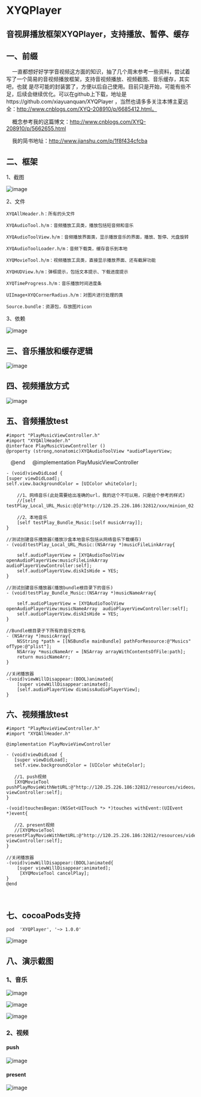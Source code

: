 # XYQPlayer
## 音视屏播放框架XYQPlayer，支持播放、暂停、缓存

## 一、前缀

     一直都想好好学学音视频这方面的知识，抽了几个周末参考一些资料，尝试着写了一个简易的音视频播放框架，支持音视频播放、视频截图、音乐缓存，其实吧，也就 是尽可能的封装罢了，方便以后自己使用。目前只是开始，可能有些不足，后续会继续优化。可以在github上下载，地址是https://github.com/xiayuanquan/XYQPlayer ，当然也请多多关注本博主夏远全：http://www.cnblogs.com/XYQ-208910/p/6685412.html。 
     
     概念参考我的这篇博文：http://www.cnblogs.com/XYQ-208910/p/5662655.html 
     
     我的简书地址：http://www.jianshu.com/p/1f8f434cfcba

## 二、框架

1、截图 

![image](https://github.com/xiayuanquan/XYQPlayer/blob/master/XYQPlayerExample/XYQPlayer/screenshot/framework.png)

2、文件

    XYQAllHeader.h：所有的头文件
    
    XYQAudioTool.h/m：音频播放工具类，播放包括短音频和音乐
    
    XYQAudioToolView.h/m：音频播放界面类，显示播放音乐的界面，播放、暂停、光盘旋转
    
    XYQAudioToolLoader.h/m：音频下载类，缓存音乐到本地
    
    XYQMovieTool.h/m：视频播放工具类，直接显示播放界面、还有截屏功能
    
    XYQHUDView.h/m：弹框提示，包括文本提示、下载进度提示
    
    XYQTimeProgress.h/m：音乐播放时间进度条
    
    UIImage+XYQCornerRadius.h/m：对图片进行处理的类
    
    Source.bundle：资源包，存放图片icon

3、依赖

![image](https://github.com/xiayuanquan/XYQPlayer/blob/master/XYQPlayerExample/XYQPlayer/screenshot/framework1.png)

## 三、音乐播放和缓存逻辑

![image](https://github.com/xiayuanquan/XYQPlayer/blob/master/XYQPlayerExample/XYQPlayer/screenshot/music4.png)

## 四、视频播放方式

![image](https://github.com/xiayuanquan/XYQPlayer/blob/master/XYQPlayerExample/XYQPlayer/screenshot/movie.png)

## 五、音频播放test

    #import "PlayMusicViewController.h"
    #import "XYQAllHeader.h"
    @interface PlayMusicViewController ()
    @property (strong,nonatomic)XYQAudioToolView *audioPlayerView;
    @end
    
    @implementation PlayMusicViewController

    - (void)viewDidLoad {
    [super viewDidLoad];
    self.view.backgroundColor = [UIColor whiteColor];
    
        //1、网络音乐(此处需要给出准确的url，我的这个不可以用，只是给个参考的样式)
        //[self testPlay_Local_URL_Music:@[@"http://120.25.226.186:32812/xxx/minion_02.mp3"]];
    
        //2、本地音乐
        [self testPlay_Bundle_Music:[self musicArray]];
    }

    //测试创建音乐播放器(播放沙盒本地音乐包括从网络音乐下载缓存)
    - (void)testPlay_Local_URL_Music:(NSArray *)musicFileLinkArray{
    
        self.audioPlayerView = [XYQAudioToolView openAudioPlayerView:musicFileLinkArray  audioPlayerViewController:self];
        self.audioPlayerView.diskIsHide = YES;
    }

    //测试创建音乐播放器(播放bundle根目录下的音乐)
    - (void)testPlay_Bundle_Music:(NSArray *)musicNameArray{
    
        self.audioPlayerView = [XYQAudioToolView openAudioPlayerView:musicNameArray  audioPlayerViewController:self];
        self.audioPlayerView.diskIsHide = YES;
    }

    //Bundle根目录子下所有的音乐文件名
    - (NSArray *)musicArray{
        NSString *path = [[NSBundle mainBundle] pathForResource:@"Musics" ofType:@"plist"];
        NSArray *musicNameArr = [NSArray arrayWithContentsOfFile:path];
        return musicNameArr;
    }

    //关闭播放器
    -(void)viewWillDisappear:(BOOL)animated{
        [super viewWillDisappear:animated];
        [self.audioPlayerView dismissAudioPlayerView];
    }

## 六、视频播放test

    #import "PlayMovieViewController.h"
    #import "XYQAllHeader.h"

    @implementation PlayMovieViewController

    - (void)viewDidLoad {
       [super viewDidLoad];
       self.view.backgroundColor = [UIColor whiteColor];
    
       //1、push视频
       [XYQMovieTool pushPlayMovieWithNetURL:@"http://120.25.226.186:32812/resources/videos/minion_02.mp4" viewController:self];
    }

    -(void)touchesBegan:(NSSet<UITouch *> *)touches withEvent:(UIEvent *)event{
    
       //2、present视频
       //[XYQMovieTool presentPlayMovieWithNetURL:@"http://120.25.226.186:32812/resources/videos/minion_02.mp4" viewController:self];
    }

    //关闭播放器
    -(void)viewWillDisappear:(BOOL)animated{
        [super viewWillDisappear:animated];
         [XYQMovieTool cancelPlay];
    }
    @end
    
    
## 七、cocoaPods支持

    pod  'XYQPlayer', '~> 1.0.0'

![image](https://github.com/xiayuanquan/XYQPlayer/blob/master/XYQPlayerExample/XYQPlayer/screenshot/pod.png)


## 八、演示截图

### 1、音乐

![image](https://github.com/xiayuanquan/XYQPlayer/blob/master/XYQPlayerExample/XYQPlayer/screenshot/muisc2.png)

![image](https://github.com/xiayuanquan/XYQPlayer/blob/master/XYQPlayerExample/XYQPlayer/screenshot/music.png)

![image](https://github.com/xiayuanquan/XYQPlayer/blob/master/XYQPlayerExample/XYQPlayer/screenshot/muisc1.png)

### 2、视频

#### push

![image](https://github.com/xiayuanquan/XYQPlayer/blob/master/XYQPlayerExample/XYQPlayer/screenshot/push.png)

#### present

![image](https://github.com/xiayuanquan/XYQPlayer/blob/master/XYQPlayerExample/XYQPlayer/screenshot/present.png)
